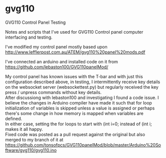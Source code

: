 # gvg110
GVG110 Control Panel Testing

Notes and scripts that I've used for GVG110 Control panel computer interfacing and testing.

I've modified my control panel mostly based upon <http://www.lefflerpost.com.au/ATEM/gvg110%20panel%20mods.pdf>

I've connected an arduino and installed code on it from <https://github.com/lebaston100/GVG110panelMod/>

My control panel has known issues with the T-bar and with just this configuration described above, in testing, I intermittently receive key details on the websocket server (websockettest.py) but regularly received the key press / unpress commands without key details.  
After discussiong with lebaston100 and investigating I found a code issue.  I believe the changes in Arduino compiler have made it such that for loop initialization of variables is skipped unless a value is assigned or perhaps there's some change in how memory is mapped when variables are defined.  
In either case, setting the for loops to start with (int i=0; instead of (int i; makes it all happy.  
Fixed code was posted as a pull request against the original but also merged to my branch of it at <https://github.com/tonsofpcs/GVG110panelMod/blob/master/Arduino%20Software/gvg110/gvg110.ino>
